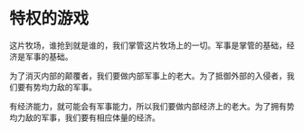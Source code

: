 # 特权的游戏

这片牧场，谁抢到就是谁的，我们掌管这片牧场上的一切。军事是掌管的基础，经济是军事的基础。

为了消灭内部的颠覆者，我们要做内部军事上的老大。为了抵御外部的入侵者，我们要有势均力敌的军事。

有经济能力，就可能会有军事能力，所以我们要做内部经济上的老大。为了拥有势均力敌的军事，我们要有相应体量的经济。
